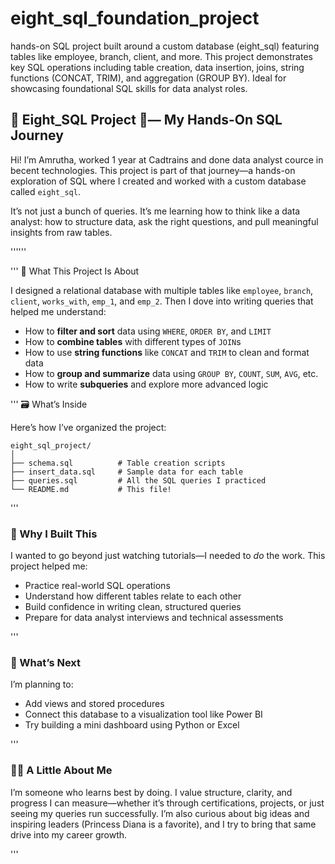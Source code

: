 # eight_sql_foundation_project
hands-on SQL project built around a custom database (eight_sql) featuring tables like employee, branch, client, and more. This project demonstrates key SQL operations including table creation, data insertion, joins, string functions (CONCAT, TRIM), and aggregation (GROUP BY). Ideal for showcasing foundational SQL skills for data analyst roles.
 
## 🌟 Eight_SQL Project 🌟— My Hands-On SQL Journey

Hi! I’m Amrutha, worked 1 year at Cadtrains and done data analyst cource in becent technologies. This project is part of that journey—a hands-on exploration of SQL where I created and worked with a custom database called `eight_sql`.

It’s not just a bunch of queries. It’s me learning how to think like a data analyst: how to structure data, ask the right questions, and pull meaningful insights from raw tables.


''''''

''' 🧠 What This Project Is About

I designed a relational database with multiple tables like `employee`, `branch`, `client`, `works_with`, `emp_1`, and `emp_2`. Then I dove into writing queries that helped me understand:

- How to **filter and sort** data using `WHERE`, `ORDER BY`, and `LIMIT`
- How to **combine tables** with different types of `JOIN`s
- How to use **string functions** like `CONCAT` and `TRIM` to clean and format data
- How to **group and summarize** data using `GROUP BY`, `COUNT`, `SUM`, `AVG`, etc.
- How to write **subqueries** and explore more advanced logic


''' 🗃️ What’s Inside

Here’s how I’ve organized the project:

```
eight_sql_project/
│
├── schema.sql          # Table creation scripts
├── insert_data.sql     # Sample data for each table
├── queries.sql         # All the SQL queries I practiced
└── README.md           # This file!
```

'''

### 🎯 Why I Built This

I wanted to go beyond just watching tutorials—I needed to *do* the work. This project helped me:
- Practice real-world SQL operations
- Understand how different tables relate to each other
- Build confidence in writing clean, structured queries
- Prepare for data analyst interviews and technical assessments

'''

### 🚀 What’s Next

I’m planning to:
- Add views and stored procedures
- Connect this database to a visualization tool like Power BI 
- Try building a mini dashboard using Python or Excel

'''

### 🙋‍♀️ A Little About Me

I’m someone who learns best by doing. I value structure, clarity, and progress I can measure—whether it’s through certifications, projects, or just seeing my queries run successfully. I’m also curious about big ideas and inspiring leaders (Princess Diana is a favorite), and I try to bring that same drive into my career growth.

'''
